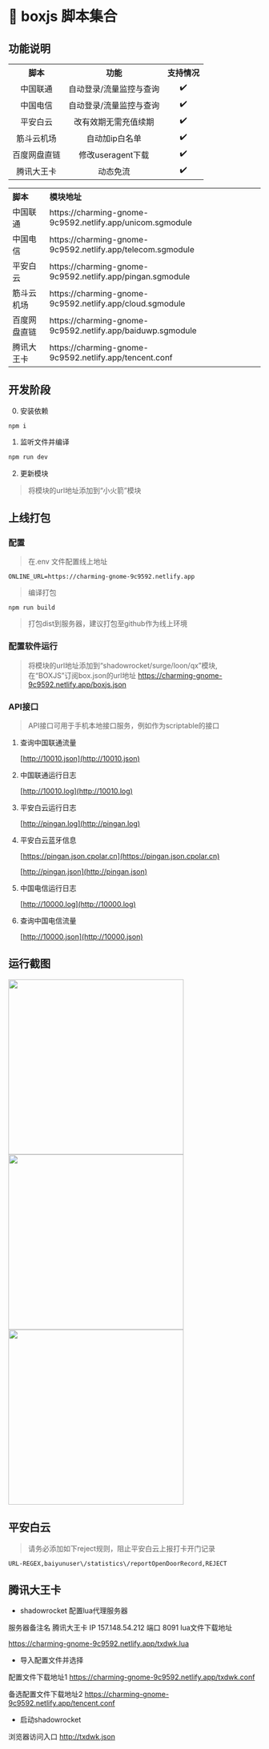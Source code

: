 # 🚀 boxjs 脚本集合

## 功能说明

<table>
    <tr align="center">
        <th>脚本</th>
        <th>功能</th>
        <th>支持情况</th>
    </tr>
    <tr align="center">
        <td>中国联通</td>
        <td>自动登录/流量监控与查询</td>
        <td>✔️</td>
    </tr>
    <tr align="center">
        <td>中国电信</td>
        <td>自动登录/流量监控与查询</td>
        <td>✔️</td>
    </tr>
        <tr align="center">
        <td>平安白云</td>
        <td>改有效期无需充值续期</td>
        <td>✔️</td>
    </tr>
        <tr align="center">
        <td>筋斗云机场</td>
        <td>自动加ip白名单</td>
        <td>✔️</td>
    </tr>
    </tr>
        <tr align="center">
        <td>百度网盘直链</td>
        <td>修改useragent下载</td>
        <td>✔️</td>
    </tr>
        </tr>
        <tr align="center">
        <td>腾讯大王卡</td>
        <td>动态免流</td>
        <td>✔️</td>
    </tr>
</table>

<table>
    <tr align="left">
        <th>脚本</th>
        <th>模块地址</th>
    </tr>
    <tr align="left">
        <td>中国联通</td>
        <td>https://charming-gnome-9c9592.netlify.app/unicom.sgmodule<td>
    </tr>
    <tr align="left">
        <td>中国电信</td>
         <td>https://charming-gnome-9c9592.netlify.app/telecom.sgmodule<td>
    </tr>
        <tr align="left">
        <td>平安白云</td>
        <td>https://charming-gnome-9c9592.netlify.app/pingan.sgmodule<td>
    </tr>
        </tr>
    <tr align="left">
        <td>筋斗云机场</td>
        <td>https://charming-gnome-9c9592.netlify.app/cloud.sgmodule<td>
    </tr>
    <tr align="left">
        <td>百度网盘直链</td>
        <td>https://charming-gnome-9c9592.netlify.app/baiduwp.sgmodule<td>
    </tr>
        <tr align="left">
        <td>腾讯大王卡</td>
        <td>https://charming-gnome-9c9592.netlify.app/tencent.conf<td>
    </tr>
</table>




## 开发阶段

0. 安装依赖
```
npm i 
```

1. 监听文件并编译
```js
npm run dev 
```

2. 更新模块

> 将模块的url地址添加到“小火箭”模块


## 上线打包

### 配置
> 在.env 文件配置线上地址
```
ONLINE_URL=https://charming-gnome-9c9592.netlify.app
````

> 编译打包
```
npm run build 
```
> 打包dist到服务器，建议打包至github作为线上环境
### 配置软件运行

> 将模块的url地址添加到“shadowrocket/surge/loon/qx”模块,在“BOXJS”订阅box.json的url地址 https://charming-gnome-9c9592.netlify.app/boxjs.json


### API接口
> API接口可用于手机本地接口服务，例如作为scriptable的接口

1. 查询中国联通流量

    [http://10010.json](http://10010.json)

2. 中国联通运行日志

    [http://10010.log](http://10010.log)

3. 平安白云运行日志

    [http://pingan.log](http://pingan.log)

4. 平安白云蓝牙信息

    [https://pingan.json.cpolar.cn](https://pingan.json.cpolar.cn)

    [http://pingan.json](http://pingan.json)

5. 中国电信运行日志

   [http://10000.log](http://10000.log)

6. 查询中国电信流量

    [http://10000.json](http://10000.json)


## 运行截图

<img src='https://raw.githubusercontent.com/gsons/gsons.github.io/demo/demo/mokuai.jpg' width='350px'>

<img src='https://raw.githubusercontent.com/gsons/gsons.github.io/demo/images/QQ%E5%9B%BE%E7%89%8720221223165230.jpg' width='350px'>

<img src='https://raw.githubusercontent.com/gsons/gsons.github.io/demo/images/QQ%E5%9B%BE%E7%89%8720221223165234.jpg' width='350px'>


## 平安白云

> 请务必添加如下reject规则，阻止平安白云上报打卡开门记录
```shell
URL-REGEX,baiyunuser\/statistics\/reportOpenDoorRecord,REJECT
```

## 腾讯大王卡
* shadowrocket 配置lua代理服务器

服务器备注名 腾讯大王卡
IP 157.148.54.212  端口 8091
lua文件下载地址

https://charming-gnome-9c9592.netlify.app/txdwk.lua

* 导入配置文件并选择

配置文件下载地址1
https://charming-gnome-9c9592.netlify.app/txdwk.conf

备选配置文件下载地址2
https://charming-gnome-9c9592.netlify.app/tencent.conf

* 启动shadowrocket 

浏览器访问入口 http://txdwk.json